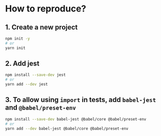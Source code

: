 # How to reproduce?

## 1. Create a new project
```bash
npm init -y
# or
yarn init
```

## 2. Add jest
```bash
npm install --save-dev jest
# or
yarn add --dev jest
```

## 3. To allow using `import` in tests, add `babel-jest` and `@babel/preset-env`
```bash
npm install --save-dev babel-jest @babel/core @babel/preset-env
# or
yarn add --dev babel-jest @babel/core @babel/preset-env
```